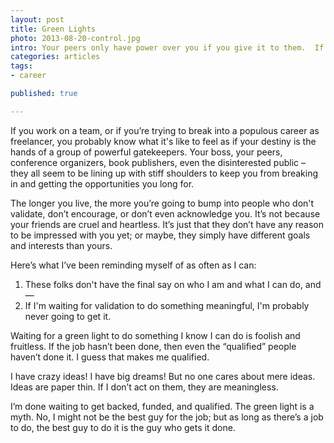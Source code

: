 ```yaml
---
layout: post
title: Green Lights
photo: 2013-08-20-control.jpg
intro: Your peers only have power over you if you give it to them.  If you’re letting others rule your career, that’s your problem - not theirs.
categories: articles
tags:
- career

published: true

---
```


If you work on a team, or if you’re trying to break into a populous career as freelancer, you probably know what it's like to feel as if your destiny is the hands of a group of powerful gatekeepers. Your boss, your peers, conference organizers, book publishers, even the disinterested public – they all seem to be lining up with stiff shoulders to keep you from breaking in and getting the opportunities you long for.

The longer you live, the more you’re going to bump into people who don't validate, don’t encourage, or don’t even acknowledge you. It’s not because your friends are cruel and heartless. It’s just that they don’t have any reason to be impressed with you yet; or maybe, they simply have different goals and interests than yours.

Here’s what I’ve been reminding myself of as often as I can:

1. These folks don't have the final say on who I am and what I can do, and—
2. If I'm waiting for validation to do something meaningful, I'm probably never going to get it.

Waiting for a green light to do something I know I can do is foolish and fruitless. If the job hasn’t been done, then even the “qualified” people haven’t done it. I guess that makes me qualified.

I have crazy ideas! I have big dreams! But no one cares about mere ideas. Ideas are paper thin. If I don’t act on them, they are meaningless.

I’m done waiting to get backed, funded, and qualified. The green light is a myth. No, I might not be the best guy for the job; but as long as there’s a job to do, the best guy to do it is the guy who gets it done.